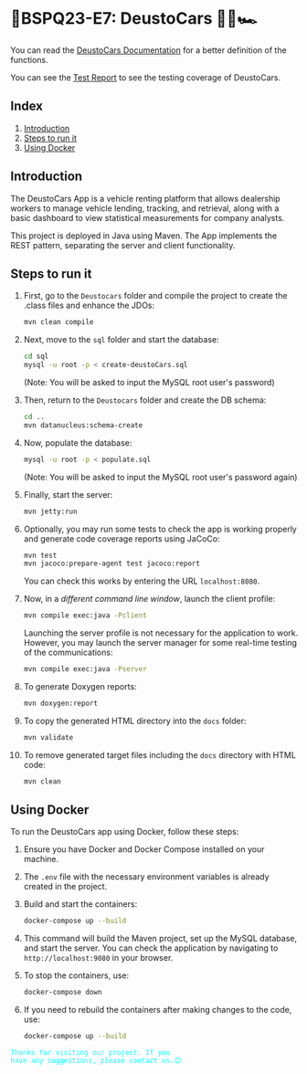 # 🏁BSPQ23-E7: DeustoCars 🚗🛵🏎️

You can read the [DeustoCars Documentation](https://bspq23-24.github.io/BSPQ23-E7/doxygen) for a better definition of the functions.

You can see the [Test Report](https://bspq23-24.github.io/BSPQ23-E7/jacoco) to see the testing coverage of DeustoCars.

## Index
1. [Introduction](#introduction)
2. [Steps to run it](#run)
3. [Using Docker](#docker)

<a id="introduction"></a>
## Introduction

The DeustoCars App is a vehicle renting platform that allows dealership workers to manage vehicle lending, tracking, and retrieval, along with a basic dashboard to view statistical measurements for company analysts.

This project is deployed in Java using Maven. The App implements the REST pattern, separating the server and client functionality.

<a id="run"></a>
## Steps to run it
1. First, go to the `Deustocars` folder and compile the project to create the .class files and enhance the JDOs:
    ```sh
    mvn clean compile
    ```

2. Next, move to the `sql` folder and start the database:
    ```sh
    cd sql
    mysql -u root -p < create-deustoCars.sql
    ```
    (Note: You will be asked to input the MySQL root user's password)

3. Then, return to the `Deustocars` folder and create the DB schema:
    ```sh
    cd ..
    mvn datanucleus:schema-create
    ```

4. Now, populate the database:
    ```sh
    mysql -u root -p < populate.sql
    ```
    (Note: You will be asked to input the MySQL root user's password again)

5. Finally, start the server:
    ```sh
    mvn jetty:run
    ```

6. Optionally, you may run some tests to check the app is working properly and generate code coverage reports using JaCoCo:
    ```sh
    mvn test
    mvn jacoco:prepare-agent test jacoco:report
    ```
    You can check this works by entering the URL `localhost:8080`.

7. Now, in a _different command line window_, launch the client profile:
    ```sh
    mvn compile exec:java -Pclient
    ```
    Launching the server profile is not necessary for the application to work. However, you may launch the server manager for some real-time testing of the communications:
    ```sh
    mvn compile exec:java -Pserver
    ```

8. To generate Doxygen reports:
    ```sh
    mvn doxygen:report
    ```

9. To copy the generated HTML directory into the `docs` folder:
    ```sh
    mvn validate
    ```

10. To remove generated target files including the `docs` directory with HTML code:
    ```sh
    mvn clean
    ```

<a id="docker"></a>
## Using Docker

To run the DeustoCars app using Docker, follow these steps:

1. Ensure you have Docker and Docker Compose installed on your machine.

2. The `.env` file with the necessary environment variables is already created in the project.

3. Build and start the containers:
    ```sh
    docker-compose up --build
    ```

4. This command will build the Maven project, set up the MySQL database, and start the server. You can check the application by navigating to `http://localhost:9080` in your browser.

5. To stop the containers, use:
    ```sh
    docker-compose down
    ```

6. If you need to rebuild the containers after making changes to the code, use:
    ```sh
    docker-compose up --build
    ```

<code style="color : Cyan">Thanks for visiting our project. If you have any suggestions, please contact us.😊</code>
